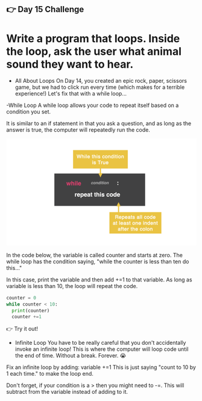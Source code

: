## 👉 Day 15 Challenge
# Write a program that loops. Inside the loop, ask the user what animal sound they want to hear.


- All About Loops
On Day 14, you created an epic rock, paper, scissors game, but we had to click run every time (which makes for a terrible experience!) Let's fix that with a while loop...

-While Loop
A while loop allows your code to repeat itself based on a condition you set.

It is similar to an if statement in that you ask a question, and as long as the answer is true, the computer will repeatedly run the code.

![alt text](image.png)

In the code below, the variable is called counter and starts at zero. The while loop has the condition saying, "while the counter is less than ten do this..."

In this case, print the variable and then add +=1 to that variable. As long as variable is less than 10, the loop will repeat the code.

```python 
counter = 0
while counter < 10:
  print(counter)
  counter +=1
  ```
👉 Try it out!

- Infinite Loop
You have to be really careful that you don't accidentally invoke an infinite loop! This is where the computer will loop code until the end of time. Without a break. Forever. 😭

Fix an infinite loop by adding:
  variable +=1
This is just saying "count to 10 by 1 each time." to make the loop end.

Don't forget, if your condition is a > then you might need to -=. This will subtract from the variable instead of adding to it.